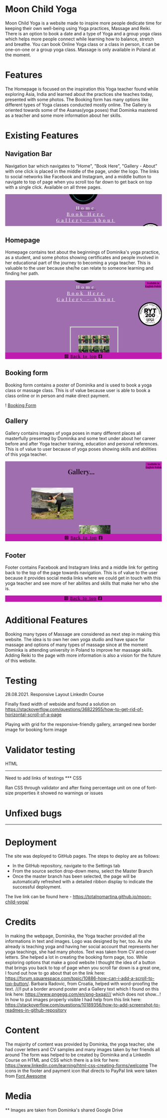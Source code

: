 # Moon Child Yoga 

Moon Child Yoga is a website made to inspire more people dedicate time for keeping their own well-being using Yoga practices, Massage and Reiki. There is an option to book a date and a type of Yoga and a group yoga class which helps more people connect while learning how to balance, stretch and breathe. You can book Online Yoga class or a class in person, it can be one-on-one or a group yoga class. Massage is only available in Poland at the moment.

# Features

The Homepage is focused on the inspiration this Yoga teacher found while exploring Asia, India and learned about the practices she teaches today, presented with some photos.
The Booking form has many options like different types of Yoga classes conducted mostly online.
The Gallery is oriented towards some of the Asanas(yoga poses) that Dominka mastered as a teacher and some more information about her skills.

# Existing Features

## Navigation Bar

Navigation bar which navigates to "Home", "Book Here", "Gallery - About" with one click is  placed in the middle of the page, under the logo. The links to social networks like Facebook and Instagram, and a middle button to navigate to top of page when you scroll too far down to get back on top with a single click. Available on all three pages.

![Navigation Bar](https://github.com/totalnoMartina/moon-child-yoga/blob/main/assets/images/readme-images/homepage-navigation.png?raw=true)

## Homepage

Homepage contains text about the beginnings of Dominika's yoga practice, as a student, and some photos showing certificates and people involved in her educational part of the journey to becoming a yoga teacher. This is valuable to the user because she/he can relate to someone learning and finding her path.

![Homepage](https://github.com/totalnoMartina/moon-child-yoga/blob/main/assets/images/readme-images/homepage-first-page.png?raw=true)

## Booking form

Booking form contains a poster of Dominika and is used to book a yoga class or massage class.
This is of value because user is able to book a class online or in person and make direct payment.

! [Booking Form](https://github.com/totalnoMartina/moon-child-yoga/blob/main/assets/images/readme-images/booking-form-page.png?raw=true)

## Gallery 

Gallery contains images of yoga poses in many different places all masterfully presented by Dominika and some text under about her career before and after Yoga teacher training, education and personal references. This is of value to user because of yoga poses showing skills and abilities of this yoga teacher.

![Gallery](https://github.com/totalnoMartina/moon-child-yoga/blob/main/assets/images/readme-images/gallery-page.png?raw=true)

## Footer

Footer contains Facebook and Instagram links and a middle link for getting back to the top of the page towards navigation. This is of value to the user because it provides social media links where we could get in touch with this yoga teacher and see more of her abilites and skills that make her who she is.

![Footer](https://github.com/totalnoMartina/moon-child-yoga/blob/main/assets/images/readme-images/footer.png?raw=true)

# Additional Features

Booking many types of Massage are considered as next step in making this website. The idea is to own her own yoga studio and have space for massage and options of many types of massage since at the moment Dominka is attending university in Poland to improve her massage skills. Adding Reiki to the page with more information is also a vision for the future of this website.

# Testing

 28.08.2021. 
 Responsive Layout
 LinkedIn Course

 Finally fixed width of webside and found a solution on https://stackoverflow.com/questions/36822955/how-to-get-rid-of-horizontal-scroll-of-a-page 

 Playing with grid for the responsive-friendly gallery, arranged new border image for booking form image

# Validator testing 

HTML
***
Need to add links of testings ***
CSS

 Ran CSS through validator and after fixing percentage unit on one of font-size properties it showed no warnings or issues


 # Unfixed bugs

***

 # Deployment
The site was deployed to GitHub pages. The steps to deploy are as follows: 
  - In the GitHub repository, navigate to the Settings tab 
  - From the source section drop-down menu, select the Master Branch
  - Once the master branch has been selected, the page will be automatically refreshed with a detailed ribbon display to indicate the successful deployment. 

The live link can be found here - https://totalnomartina.github.io/moon-child-yoga/

 # Credits

In making the webpage, Dominika, the Yoga teacher provided all the informations in text and images. Logo was designed by her, too. As she already is teaching yoga and having her social account that represents her yoga teachings, she had many photos. Text was taken from CV and cover letters. She helped a lot in creating the booking form page, too.
While exploring options that make a good website I thought the idea of a button that brings you back to top of page when you scroll far down is a great one, I found out how to go about that on the link here: https://forum.squarespace.com/topic/10886-how-can-i-add-a-scroll-to-top-button/.
Barbara Radovic, from Croatia, helped with word-proofing the text.
///I put a border around poster and a Gallery text which I found on this link here: https://www.pngegg.com/en/png-bxqal/// which does not show...!
In how to put images properly visible I had help from this link here: https://stackoverflow.com/questions/10189356/how-to-add-screenshot-to-readmes-in-github-repository

# Content

The majority of content was provided by Dominka, the yoga teacher, she had cover letters and CV samples and many images taken by her friends all around
The form was helped to be created by Dominika and a LinkedIn Course on HTML and CSS which there is a link for here: https://www.linkedin.com/learning/html-css-creating-forms/welcome 
The icons in the footer and payment icon that directs to PayPal link were taken from [Font Awesome](https://fontawesome.com/)

# Media

**
Images are taken from Dominka's shared Google Drive
 

